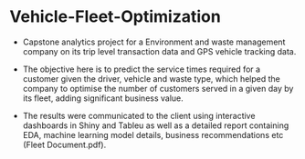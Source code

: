 # Vehicle-Fleet-Optimization

- Capstone analytics project for a Environment and waste management company on its trip level transaction data and GPS vehicle tracking data.

- The objective here is to predict the service times required for a customer given the driver, vehicle and waste type, which helped the company to optimise the number of customers served in a given day by its fleet, adding significant business value.

- The results were communicated to the client using interactive dashboards in Shiny and Tableu as well as a detailed report containing EDA, machine learning model details, business recommendations etc (Fleet Document.pdf).
